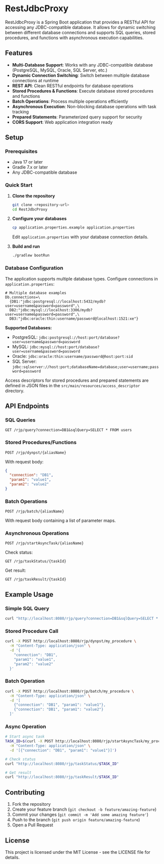 # RestJdbcProxy

RestJdbcProxy is a Spring Boot application that provides a RESTful API for accessing any JDBC-compatible database. It allows for dynamic switching between different database connections and supports SQL queries, stored procedures, and functions with asynchronous execution capabilities.

## Features

- **Multi-Database Support**: Works with any JDBC-compatible database (PostgreSQL, MySQL, Oracle, SQL Server, etc.)
- **Dynamic Connection Switching**: Switch between multiple database connections at runtime
- **REST API**: Clean RESTful endpoints for database operations
- **Stored Procedures & Functions**: Execute database stored procedures and functions
- **Batch Operations**: Process multiple operations efficiently
- **Asynchronous Execution**: Non-blocking database operations with task tracking
- **Prepared Statements**: Parameterized query support for security
- **CORS Support**: Web application integration ready

## Setup

### Prerequisites

- Java 17 or later
- Gradle 7.x or later
- Any JDBC-compatible database

### Quick Start

1. **Clone the repository**
   ```bash
   git clone <repository-url>
   cd RestJdbcProxy
   ```

2. **Configure your databases**
   ```bash
   cp application.properties.example application.properties
   ```
   Edit `application.properties` with your database connection details.

3. **Build and run**
   ```bash
   ./gradlew bootRun
   ```

### Database Configuration

The application supports multiple database types. Configure connections in `application.properties`:

```properties
# Multiple database examples
Db.connections=\
  {DB1:"jdbc:postgresql://localhost:5432/mydb?user=username&password=password",\
  DB2:"jdbc:mysql://localhost:3306/mydb?user=username&password=password",\
  DB3:"jdbc:oracle:thin:username/password@localhost:1521:xe"}
```

**Supported Databases:**
- PostgreSQL: `jdbc:postgresql://host:port/database?user=username&password=password`
- MySQL: `jdbc:mysql://host:port/database?user=username&password=password`
- Oracle: `jdbc:oracle:thin:username/password@host:port:sid`
- SQL Server: `jdbc:sqlserver://host:port;databaseName=database;user=username;password=password`

Access descriptors for stored procedures and prepared statements are defined in JSON files in the `src/main/resources/access_descriptor` directory.

## API Endpoints

### SQL Queries

```
GET /rjp/query?connection=DB1&sqlQuery=SELECT * FROM users
```

### Stored Procedures/Functions

```
POST /rjp/dynpst/{aliasName}
```
With request body:
```json
{
  "connection": "DB1",
  "param1": "value1",
  "param2": "value2"
}
```

### Batch Operations

```
POST /rjp/batch/{aliasName}
```
With request body containing a list of parameter maps.

### Asynchronous Operations

```
POST /rjp/startAsyncTask/{aliasName}
```

Check status:
```
GET /rjp/taskStatus/{taskId}
```

Get result:
```
GET /rjp/taskResult/{taskId}
```

## Example Usage

### Simple SQL Query
```bash
curl "http://localhost:8080/rjp/query?connection=DB1&sqlQuery=SELECT * FROM employees"
```

### Stored Procedure Call
```bash
curl -X POST http://localhost:8080/rjp/dynpst/my_procedure \
  -H "Content-Type: application/json" \
  -d '{
    "connection": "DB1",
    "param1": "value1",
    "param2": "value2"
  }'
```

### Batch Operation
```bash
curl -X POST http://localhost:8080/rjp/batch/my_procedure \
  -H "Content-Type: application/json" \
  -d '[
    {"connection": "DB1", "param1": "value1"},
    {"connection": "DB1", "param1": "value2"}
  ]'
```

### Async Operation
```bash
# Start async task
TASK_ID=$(curl -X POST http://localhost:8080/rjp/startAsyncTask/my_procedure \
  -H "Content-Type: application/json" \
  -d '[{"connection": "DB1", "param1": "value1"}]')

# Check status
curl "http://localhost:8080/rjp/taskStatus/$TASK_ID"

# Get result
curl "http://localhost:8080/rjp/taskResult/$TASK_ID"
```

## Contributing

1. Fork the repository
2. Create your feature branch (`git checkout -b feature/amazing-feature`)
3. Commit your changes (`git commit -m 'Add some amazing feature'`)
4. Push to the branch (`git push origin feature/amazing-feature`)
5. Open a Pull Request

## License

This project is licensed under the MIT License - see the LICENSE file for details.
